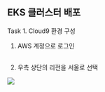 ## EKS 클러스터 배포

Task 1. Cloud9 환경 구성

1. AWS 계정으로 로그인
##
2. 우측 상단의 리전을 서울로 선택

![](../img/L1T1-리전.png)
